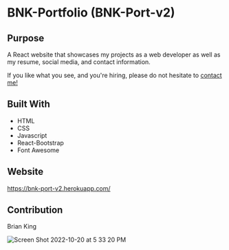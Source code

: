 # BNK-Portfolio (BNK-Port-v2)

## Purpose
A React website that showcases my projects as a web developer as well as my resume, social media, and contact information. 

If you like what you see, and you're hiring, please do not hesitate to [contact me!](https://bnk-port-v2.herokuapp.com/)

## Built With
* HTML
* CSS
* Javascript
* React-Bootstrap
* Font Awesome

## Website
https://bnk-port-v2.herokuapp.com/

## Contribution
Brian King

![Screen Shot 2022-10-20 at 5 33 20 PM](https://user-images.githubusercontent.com/104585768/197063065-ba4d1151-3494-4a3b-8223-6634abcdc619.png)
